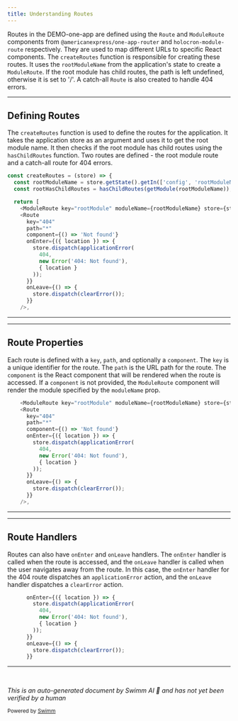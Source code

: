 ```yaml
---
title: Understanding Routes
---
```

Routes in the DEMO-one-app are defined using the `Route` and `ModuleRoute` components from `@americanexpress/one-app-router` and `holocron-module-route` respectively. They are used to map different URLs to specific React components. The `createRoutes` function is responsible for creating these routes. It uses the `rootModuleName` from the application's state to create a `ModuleRoute`. If the root module has child routes, the path is left undefined, otherwise it is set to '/'. A catch-all `Route` is also created to handle 404 errors.

<SwmSnippet path="/src/universal/routes.jsx" line="28">

---

## Defining Routes

The `createRoutes` function is used to define the routes for the application. It takes the application store as an argument and uses it to get the root module name. It then checks if the root module has child routes using the `hasChildRoutes` function. Two routes are defined - the root module route and a catch-all route for 404 errors.

```javascript
const createRoutes = (store) => {
  const rootModuleName = store.getState().getIn(['config', 'rootModuleName']);
  const rootHasChildRoutes = hasChildRoutes(getModule(rootModuleName));

  return [
    <ModuleRoute key="rootModule" moduleName={rootModuleName} store={store} path={rootHasChildRoutes ? undefined : '/'} />,
    <Route
      key="404"
      path="*"
      component={() => 'Not found'}
      onEnter={({ location }) => {
        store.dispatch(applicationError(
          404,
          new Error('404: Not found'),
          { location }
        ));
      }}
      onLeave={() => {
        store.dispatch(clearError());
      }}
    />,
```

---

</SwmSnippet>

<SwmSnippet path="/src/universal/routes.jsx" line="33">

---

## Route Properties

Each route is defined with a `key`, `path`, and optionally a `component`. The `key` is a unique identifier for the route. The `path` is the URL path for the route. The `component` is the React component that will be rendered when the route is accessed. If a `component` is not provided, the `ModuleRoute` component will render the module specified by the `moduleName` prop.

```javascript
    <ModuleRoute key="rootModule" moduleName={rootModuleName} store={store} path={rootHasChildRoutes ? undefined : '/'} />,
    <Route
      key="404"
      path="*"
      component={() => 'Not found'}
      onEnter={({ location }) => {
        store.dispatch(applicationError(
          404,
          new Error('404: Not found'),
          { location }
        ));
      }}
      onLeave={() => {
        store.dispatch(clearError());
      }}
    />,
```

---

</SwmSnippet>

<SwmSnippet path="/src/universal/routes.jsx" line="38">

---

## Route Handlers

Routes can also have `onEnter` and `onLeave` handlers. The `onEnter` handler is called when the route is accessed, and the `onLeave` handler is called when the user navigates away from the route. In this case, the `onEnter` handler for the 404 route dispatches an `applicationError` action, and the `onLeave` handler dispatches a `clearError` action.

```javascript
      onEnter={({ location }) => {
        store.dispatch(applicationError(
          404,
          new Error('404: Not found'),
          { location }
        ));
      }}
      onLeave={() => {
        store.dispatch(clearError());
      }}
```

---

</SwmSnippet>

&nbsp;

*This is an auto-generated document by Swimm AI 🌊 and has not yet been verified by a human*

<SwmMeta version="3.0.0" repo-id="Z2l0aHViJTNBJTNBREVNTy1vbmUtYXBwJTNBJTNBZ2lsYWRuYXZvdA==" repo-name="DEMO-one-app" doc-type="overview"><sup>Powered by [Swimm](/)</sup></SwmMeta>
